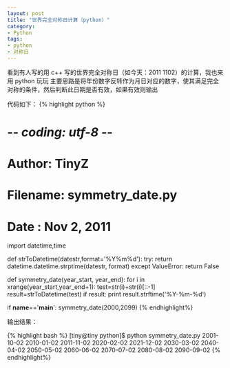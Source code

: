 ```yaml
---
layout: post
title: "世界完全对称日计算（python）"
category:
- Python
tags: 
- python
- 对称日
---
```


看到有人写的用 c++ 写的世界完全对称日（如今天：2011 1102）的计算，我也来用 python 玩玩
主要思路是将年份数字反转作为月日对应的数字，使其满足完全对称的条件，然后判断此日期是否有效，如果有效则输出

代码如下：
{% highlight python %}
# -*- coding: utf-8 -*-
# Author: TinyZ
# Filename: symmetry_date.py
# Date  : Nov 2, 2011
 
import datetime,time
 
def strToDatetime(datestr,format='%Y%m%d'):
    try:
        return datetime.datetime.strptime(datestr, format)
    except ValueError:
        return False
 
def symmetry_date(year_start, year_end):
    for i in xrange(year_start,year_end+1):
        test=str(i)+str(i)[::-1]
        result=strToDatetime(test)
        if result:
            print result.strftime('%Y-%m-%d')
 
if __name__=='__main__':
    symmetry_date(2000,2099)
{% endhighlight%}

输出结果：

{% highlight bash %}
[tiny@tiny python]$ python symmetry_date.py
2001-10-02
2010-01-02
2011-11-02
2020-02-02
2021-12-02
2030-03-02
2040-04-02
2050-05-02
2060-06-02
2070-07-02
2080-08-02
2090-09-02
{% endhighlight%}

